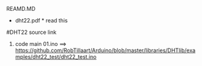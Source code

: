 REAMD.MD

* dht22.pdf * read this

#DHT22 source link 
1) code main 01.ino ==>  https://github.com/RobTillaart/Arduino/blob/master/libraries/DHTlib/examples/dht22_test/dht22_test.ino


